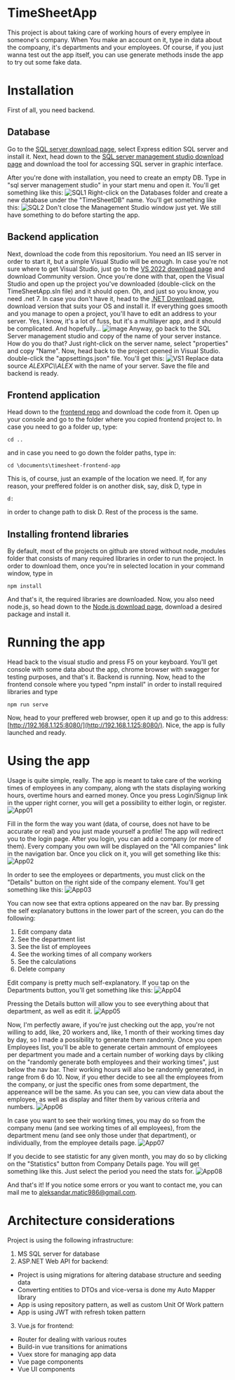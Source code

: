 # TimeSheetApp
This project is about taking care of working hours of every emplyee in someone's company. When You make an account on it, type in data about the compoany, it's departments and your employees. Of course, if you just wanna test out the app itself, you can use generate methods insde the app to try out some fake data.

# Installation
First of all, you need backend. 

## Database
Go to the [SQL server download page](https://www.microsoft.com/en-us/sql-server/sql-server-downloads), select Express edition SQL server and install it. Next, head down to the [SQL server management studio download page](https://learn.microsoft.com/en-us/sql/ssms/download-sql-server-management-studio-ssms?view=sql-server-ver16) and download the tool for accessing SQL server in graphic interface.

After you're done with installation, you need to create an empty DB. Type in "sql server management studio" in your start menu and open it. You'll get something like this:
![SQL1](https://github.com/aleksbn/time-sheet-backend-asp.net/assets/44110941/69b955da-b274-47fa-90ac-c006ffd285d0)
Right-click on the Databases folder and create a new database under the "TimeSheetDB" name. You'll get something like this:
![SQL2](https://github.com/aleksbn/time-sheet-backend-asp.net/assets/44110941/35e86aa0-9663-4794-a75f-0163357ba667)
Don't close the Management Studio window just yet. We still have something to do before starting the app.

## Backend application
Next, download the code from this repositorium. You need an IIS server in order to start it, but a simple Visual Studio will be enough. In case you're not sure where to get Visual Studio, just go to the [VS 2022 download page](https://visualstudio.microsoft.com/downloads/) and download Community version. Once you're done with that, open the Visual Studio and open up the project you've downloaded (double-click on the TimeSheetApp.sln file) and it should open. Oh, and just so you know, you need .net 7. In case you don't have it, head to the [.NET Download page](https://dotnet.microsoft.com/en-us/download/dotnet/7.0), download version that suits your OS and install it.
If everything goes smooth and you manage to open a project, you'll have to edit an address to your server. Yes, I know, it's a lot of fuss, but it's a multilayer app, and it should be complicated. And hopefully...
![image](https://github.com/aleksbn/time-sheet-backend-asp.net/assets/44110941/aca85fb6-19a5-4802-8d00-d3267b1fdab3)
Anyway, go back to the SQL Server management studio and copy of the name of your server instance. How do you do that? Just right-click on the server name, select "properties" and copy "Name". Now, head back to the project opened in Visual Studio. double-click the "appsettings.json" file. You'll get this:
![VS1](https://github.com/aleksbn/time-sheet-backend-asp.net/assets/44110941/c0181c03-5717-4e85-8d8a-5a0fe27f869d)
Replace data source *ALEXPC\\\ALEX* with the name of your server. Save the file and backend is ready.

## Frontend application
Head down to the [frontend repo](https://github.com/aleksbn/time-sheet-frontend-vue.js) and download the code from it.
Open up your console and go to the folder where you copied frontend project to. In case you need to go a folder up, type:
```
cd ..
```
and in case you need to go down the folder paths, type in:
```
cd \documents\timesheet-frontend-app
```
This is, of course, just an example of the location we need. If, for any reason, your preffered folder is on another disk, say, disk D, type in
```
d:
```
in order to change path to disk D. Rest of the process is the same.

## Installing frontend libraries
By default, most of the projects on github are stored without node_modules folder that consists of many required libraries in order to run the project. In order to download them, once you're in selected location in your command window, type in
```
npm install
```
And that's it, the required libraries are downloaded.
Now, you also need node.js, so head down to the [Node.js download page](https://nodejs.org/en/download), download a desired package and install it.

# Running the app
Head back to the visual studio and press F5 on your keyboard. You'll get console with some data about the app, chrome browser with swagger for testing purposes, and that's it. Backend is running. Now, head to the frontend console where you typed "npm install" in order to install required libraries and type
```
npm run serve
```
Now, head to your preffered web browser, open it up and go to this address: [http://192.168.1.125:8080/](http://192.168.1.125:8080/). Nice, the app is fully launched and ready.

# Using the app
Usage is quite simple, really. The app is meant to take care of the working times of employees in any company, along wth the stats displaying working hours, overtime hours and earned money. Once you press Login/Signup link in the upper right corner, you will get a possibility to either login, or register.
![App01](https://github.com/aleksbn/time-sheet-backend-asp.net/assets/44110941/e4b084bb-44c8-49b5-86c3-b7a0edf76ff8)

Fill in the form the way you want (data, of course, does not have to be accurate or real) and you just made yourself a profile! The app will redirect you to the login page. After you login, you can add a company (or more of them). Every company you own will be displayed on the "All companies" link in the navigation bar. Once you click on it, you will get something like this:
![App02](https://github.com/aleksbn/time-sheet-backend-asp.net/assets/44110941/290dc3ad-c36d-4f9b-a6c2-1928f3c01078)

In order to see the employees or departments, you must click on the "Details" button on the right side of the company element. You'll get something like this:
![App03](https://github.com/aleksbn/time-sheet-backend-asp.net/assets/44110941/431dff71-934c-4b88-b8b4-eecac959c594)

You can now see that extra options appeared on the nav bar. By pressing the self explanatory buttons in the lower part of the screen, you can do the following:
1. Edit company data
2. See the department list
3. See the list of employees
4. See the working times of all company workers
5. See the calculations
6. Delete company

Edit company is pretty much self-explanatory. If you tap on the Departments button, you'll get something like this:
![App04](https://github.com/aleksbn/time-sheet-backend-asp.net/assets/44110941/f21e3024-b4a4-44aa-ab67-000bddc0974a)

Pressing the Details button will allow you to see everything about that department, as well as edit it.
![App05](https://github.com/aleksbn/time-sheet-backend-asp.net/assets/44110941/e79be0b4-cd01-4f60-9139-30e9078cab1e)

Now, I'm perfectly aware, if you're just checking out the app, you're not willing to add, like, 20 workers and, like, 1 month of their working times day by day, so I made a possibility to generate them randomly. Once you open Employees list, you'll be able to generate certain ammount of employees per department you made and a certain number of working days by cliking on the "randomly generate both employees and their working times", just below the nav bar. Their working hours will also be randomly generated, in range from 6 do 10. Now, if you ether decide to see all the employees from the company, or just the specific ones from some department, the appereance will be the same. As you can see, you can view data about the employee, as well as display and filter them by various criteria and numbers.
![App06](https://github.com/aleksbn/time-sheet-backend-asp.net/assets/44110941/2089cfb9-a084-4eca-bd9f-8b8eac03cc01)

In case you want to see their working times, you may do so from the company menu (and see working times of all employees), from the department menu (and see only those under that department), or individually, from the employee details page.
![App07](https://github.com/aleksbn/time-sheet-backend-asp.net/assets/44110941/c95ff2bb-5fda-4e27-9b73-7a0dc0de9892)

If you decide to see statistic for any given month, you may do so by clicking on the "Statistics" button from Company Details page. You will get something like this. Just select the period you need the stats for.
![App08](https://github.com/aleksbn/time-sheet-backend-asp.net/assets/44110941/bb867e34-2ffd-41b3-b15c-06b988665b31)

And that's it! If you notice some errors or you want to contact me, you can mail me to [aleksandar.matic986@gmail.com](mailto:aleksandar.matic986@gmail.com).

# Architecture considerations
Project is using the following infrastructure:
1. MS SQL server for database
2. ASP.NET Web API for backend:
- Project is using migrations for altering database structure and seeding data
- Converting entities to DTOs and vice-versa is done my Auto Mapper library
- App is using repository pattern, as well as custom Unit Of Work pattern
- App is using JWT with refresh token pattern
3. Vue.js for frontend:
- Router for dealing with various routes
- Build-in vue transitions for animations
- Vuex store for managing app data
- Vue page components
- Vue UI components
